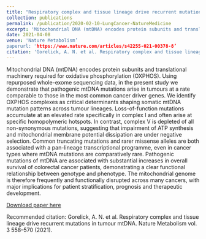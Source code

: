 ```yaml
---
title: "Respiratory complex and tissue lineage drive recurrent mutations in tumour mtDNA"
collection: publications
permalink: /publication/2020-02-10-LungCancer-NatureMedicine
excerpt: 'Mitochondrial DNA (mtDNA) encodes protein subunits and translational machinery required for oxidative phosphorylation (OXPHOS). Using repurposed whole-exome sequencing data, in the present study we demonstrate that pathogenic mtDNA mutations arise in tumours at a rate comparable to those in the most common cancer driver genes. We identify OXPHOS complexes as critical determinants shaping somatic mtDNA mutation patterns across tumour lineages. Loss-of-function mutations accumulate at an elevated rate specifically in complex I and often arise at specific homopolymeric hotspots. In contrast, complex V is depleted of all non-synonymous mutations, suggesting that impairment of ATP synthesis and mitochondrial membrane potential dissipation are under negative selection. Common truncating mutations and rarer missense alleles are both associated with a pan-lineage transcriptional programme, even in cancer types where mtDNA mutations are comparatively rare. Pathogenic mutations of mtDNA are associated with substantial increases in overall survival of colorectal cancer patients, demonstrating a clear functional relationship between genotype and phenotype. The mitochondrial genome is therefore frequently and functionally disrupted across many cancers, with major implications for patient stratification, prognosis and therapeutic development.'
date: 2021-04-08
venue: 'Nature Metabolism’
paperurl: 'https://www.nature.com/articles/s42255-021-00378-8’
citation: 'Gorelick, A. N. et al. Respiratory complex and tissue lineage drive recurrent mutations in tumour mtDNA. Nature Metabolism vol. 3 558–570 (2021).'
---
```

Mitochondrial DNA (mtDNA) encodes protein subunits and translational machinery required for oxidative phosphorylation (OXPHOS). Using repurposed whole-exome sequencing data, in the present study we demonstrate that pathogenic mtDNA mutations arise in tumours at a rate comparable to those in the most common cancer driver genes. We identify OXPHOS complexes as critical determinants shaping somatic mtDNA mutation patterns across tumour lineages. Loss-of-function mutations accumulate at an elevated rate specifically in complex I and often arise at specific homopolymeric hotspots. In contrast, complex V is depleted of all non-synonymous mutations, suggesting that impairment of ATP synthesis and mitochondrial membrane potential dissipation are under negative selection. Common truncating mutations and rarer missense alleles are both associated with a pan-lineage transcriptional programme, even in cancer types where mtDNA mutations are comparatively rare. Pathogenic mutations of mtDNA are associated with substantial increases in overall survival of colorectal cancer patients, demonstrating a clear functional relationship between genotype and phenotype. The mitochondrial genome is therefore frequently and functionally disrupted across many cancers, with major implications for patient stratification, prognosis and therapeutic development.

[Download paper here](https://www.nature.com/articles/s42255-021-00378-8)

Recommended citation: Gorelick, A. N. et al. Respiratory complex and tissue lineage drive recurrent mutations in tumour mtDNA. Nature Metabolism vol. 3 558–570 (2021).
